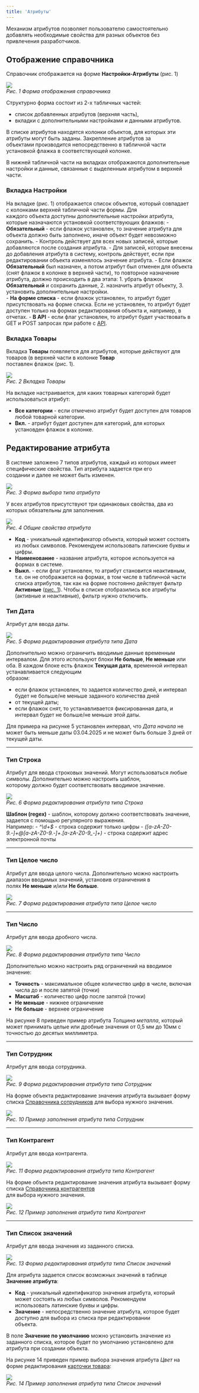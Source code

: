 ```yaml
---
title: 'Атрибуты'
---
```


Механизм атрибутов позволяет пользователю самостоятельно добавлять необходимые свойства для разных объектов без  
привлечения разработчиков.

## Отображение справочника

Справочник отображается на форме **Настройки-Атрибуты** (рис. 1)<br/>


![](img/attributes1.png)<br/>
_Рис. 1 Форма отображения справочника_

[//]: # (todo - заменить скриншот)

Структурно форма состоит из 2-х табличных частей:

- список добавленных атрибутов (верхняя часть),
- вкладки с дополнительными настройками и данными атрибутов.

В списке атрибутов находятся колонки объектов, для которых эти атрибуты могут быть заданы. Закрепление атрибутов за  
объектами производится непосредственно в табличной части установкой флажка в соответствующей колонке.


В нижней табличной части на вкладках отображаются дополнительные настройки и данные, связанные с выделенным 
атрибутом  в верхней части.

### Вкладка Настройки
На вкладке (рис. 1) отображается список объектов, который совпадает с колонками верхней табличной части формы. Для  
каждого объекта доступны дополнительные настройки атрибута, которые назначаются установкой соответствующих флажков:
    - **Обязательный** - если флажок установлен, то значение атрибута для объекта должно быть заполнено, иначе 
объект будет невозможно сохранить. 
      <info>
        - Контроль действует для всех новых записей, которые добавляются после создания атрибута.
        - Для записей, которые внесены до добавления атрибута в систему, контроль действует, если при редактировании 
объекта изменялось значение атрибута.
        - Если флажок **Обязательный** был назначен, а потом атрибут был отменен для объекта (снят флажок в колонке 
в верхней части), то повторное назначение атрибута, должно происходить в два этапа: 
            1. убрать флажок **Обязательный** и сохранить данные,
            2. назначить атрибут объекту, 
            3. установить дополнительные настройки.  
      </info>
    - **На форме списка** - если флажок установлен, то атрибут будет присутствовать на форме списка. Если не
      установлен, то атрибут будет доступен только на формах редактирования объекта и, например, в отчетах.
    - **В API** - если флаг установлен, то атрибут будет участвовать в GET и POST запросах при работе
      с [API](../intro/terminology.md#общие).

### Вкладка Товары

Вкладка **Товары** появляется для атрибутов, которые действуют для товаров (в верхней части в колонке **Товар**  
поставлен флажок (рис. 1).  

![](img/attributes2.png)<br/>
_Рис. 2 Вкладка Товары_

На вкладке настраивается, для каких товарных категорий будет использоваться атрибут:
- **Все категории** - если отмечено атрибут будет доступен для товаров любой товарной категории.
- **Вкл.** - атрибут будет доступен для категорий, для которых установден флажок в колонке.  

## Редактирование атрибута

В системе заложено 7 типов атрибутов, каждый из которых имеет специфические свойства. Тип атрибута задается при его  
создании и далее не может быть изменен.

![](img/attributes3.png)<br/>
_Рис. 3 Форма выбора типа атрибута_

У всех атрибутов присутствуют три одинаковых свойства, два из которых обязательны для заполнения.

![](img/attributes4.png)<br/>
_Рис. 4 Общие свойства атрибута_

- **Код** - уникальный идентификатор объекта, который может состоять из любых символов. Рекомендуем использовать 
  латинские буквы и цифры. 
- **Наименование** - название атрибута, которое используется на формах в системе.
- **Выкл.** - если флаг установлен, то атрибут становится неактивным, т.е. он не отображается на формах, в том числе 
  в  табличной части списка атрибутов, так как на форме постоянно действует фильтр 
  **Активные** ([рис. 1](attributes.md#отображение-справочника)). Чтобы в списке отобразились все атрибуты (активные 
  и  неактивные), фильтр нужно отключить.  


### Тип Дата
Атрибут для ввода даты. 

![](img/attributes5.png)<br/>
_Рис. 5 Форма редактирования атрибута типа Дата_

Дополнительно можно ограничить вводимые данные временным интервалом. Для этого используют блоки **Не больше**, 
**Не меньше** или оба. В каждом блоке есть флажок **Текущая дата**, временной интервал устанавливается следующим  
образом: 
- если флажок установлен, то задается количество дней, и интервал будет не больше/не меньше заданного количества дней
- от текущей даты;  
- если флажок снят, то устанавливается фиксированная дата, и интервал будет не больше/не меньше этой даты.

Для примера на рисунке 5 установлен интервал, что _Дата начала_ не может быть меньше даты 03.04.2025 и не может быть 
больше 3 дней от текущей даты.

***


### Тип Строка
Атрибут для ввода строковых значений. Могут использоваться любые символы. Дополнительно можно настроить шаблон,  
которому должно будет соответствовать вводимое значение.

![](img/attributes6.png)<br/>
_Рис. 6 Форма редактирования атрибута типа Строка_

**Шаблон (regex)** - шаблон, которому должно соответствовать значение, задается с помощью регулярного выражения.  
Например: 
    - *^\d+$* - строка содержит только цифры
    - *([a-zA-Z0-9._-]+@[a-zA-Z0-9._-]+\.[a-zA-Z0-9_-]+)* - строка содержит адрес электронной почты 
  
***


### Тип Целое число
Атрибут для ввода целого числа. Дополнительно можно настроить диапазон вводимых значений, установив ограничения в  
полях **Не меньше** и/или **Не больше**.  

![](img/attributes7.png)<br/>
_Рис. 7 Форма редактирования атрибута типа Целое число_

***


### Тип Число
Атрибут для ввода дробного числа. 

![](img/attributes8.png)<br/>
_Рис. 8 Форма редактирования атрибута типа Число_

Дополнительно можно настроить ряд ограничений на вводимое значение:
- **Точность** - максимальное общее количество цифр в числе, включая числа до и после запятой (точки)
- **Масштаб** - количество цифр после запятой (точки)
- **Не меньше** - нижнее ограничение
- **Не больше** - верхнее ограничение

На рисунке 8 приведен пример атрибута _Толщина металла_, который может принимать целые или дробные значения от 0,5 
мм  до 10мм с точностью до десятых миллиметра. 
***


### Тип Сотрудник
Атрибут для ввода сотрудника.

![](img/attributes9.png)<br/>
_Рис. 9 Форма редактирования атрибута типа Сотрудник_

На форме объекта редактирование значения атрибута вызывает форму списка
[Справочника сотрудников](referenceemployees.md) для выбора 
нужного значения.

![](img/attributes10.png)<br/>
_Рис. 10 Пример заполнения атрибута типа Сотрудник_
***


### Тип Контрагент
Атрибут для ввода контрагента.

![](img/attributes11.png)<br/>
_Рис. 11 Форма редактирования атрибута типа Контрагент_

На форме объекта редактирование значения атрибута вызывает форму списка [Справочника контрагентов](legalentites.md)  
для выбора
нужного значения.

![](img/attributes12.png)<br/>
_Рис. 12 Пример заполнения атрибута типа Контрагент_
***


### Тип Список значений
Атрибут для ввода значения из заданного списка.

![](img/attributes13.png)<br/>
_Рис. 13 Форма редактирования атрибута типа Список значений_

Для атрибута задается список возможных значений в таблице **Значение атрибута**:
- **Код** - уникальный идентификатор значения атрибута, который может состоять из любых символов. Рекомендуем  
  использовать латинские буквы и цифры.
- **Значение** - непосредственно значение атрибута, которое будет доступно для выбора из списка при редактировании  
  объекта.

В поле **Значение по умолчанию** можно установить значение из заданного списка, которое будет по умолчанию 
установлено  для атрибута при создании объекта. 
    

На рисунке 14 приведен пример выбора значения атрибута *Цвет* на форме редактирования
[карточки товара](items.md#редактирование-карточки-товара):

![](img/attributes14.png)<br/>
_Рис. 14 Пример заполнения атрибута типа Список значений_








